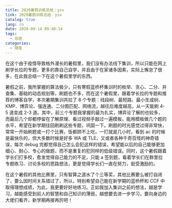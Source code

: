 ```yaml
---
title: 2020暑假训练总结：ysx
link: 2020暑假训练总结：ysx
catalog: true
lang: cn
date: 2020-09-14 09:40:14
tags:
  - 总结
categories:
  - 随笔
---
```


在这个由于疫情导致格外漫长的暑假里，我们没有办法线下集训，所以只能在网上刷学长拉的专题，更多的靠自己自学，并且由于在家诸多因素，实际上懈怠了很多，在此我总结一下在这个暑假里学的东西。

暑假之前，我所掌握的算法极少，只有寒假蓝桥杯集训时的枚举、贪心、二分、并查集、基础的动态规划等，刷题也不多，而在这个暑假里，跟着学长拉的专题和推荐的博客自学，本次暑期集训共拉了 8 个专题：线段树、最短路、最小生成树、KMP、博弈论、强连通、二分图匹配、网络流，越往后难度越高，从一天能刷 4-5 道变成 2-3 道。其中，前三个专题我掌握的最为扎实，博弈论了解的也较多，而最后几个却都停留在了解原理、看过视频手敲过一遍模板，能用模板做几个题的水平，希望在新学期往回刷刷这些专题，巩固一下。刷题的时光感觉过得非常快，常常一开始刷题或一打个比赛，饭都顾不上吃，一打就是几小时，看到 ac 的时候是最快乐的，但大多数时候是好多 WA 或 TLE，又或者各种千奇百怪的神奇错误，每次 debug 完都觉得自己怎么会犯这样的错误，希望能以后的自己能够更加细心、耐心、专心的做题，而不是重复的犯同样的低级错误。同时，这个暑假跟着学长们打多校，愈发觉得自己能力的不足，只能 a 签到题，看着学长们在群里拉专题练习、讨论多校的思路想法，更是觉得学长们一直在努力，挺受激励的。

在这个暑假的其他比赛里，只有智算之道水了个三等奖，其他比赛要么被打自闭了，要么因时间关系错过了，所以，特别希望自己能在新学期的蓝桥杯和 CCF 中取得理想成绩，为此，我更要好好地练习。正如我加入集训之前的想法，越是学习，越能感受到前人的智慧和自己知识的薄弱，越想要去进一步学习，要向身边的大佬们看齐，新学期再接再厉吧！
